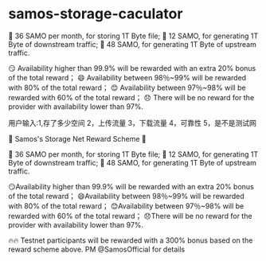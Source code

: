 # samos-storage-caculator


💯 36 SAMO per month, for storing 1T Byte file;
💯 12 SAMO, for generating 1T Byte of downstream traffic;
💯 48 SAMO, for generating 1T Byte of upstream traffic.

😏 Availability higher than 99.9% will be rewarded with an extra 20% bonus of the total reward；
😄 Availability between 98％~99% will be rewarded with 80% of the total reward；
😊 Availability between 97％~98% will be rewarded with 60% of the total reward；
😞 There will be no reward for the provider with availability lower than 97%.

用户输入:1,存了多少空间 2，上传流量 3，下载流量 4，可靠性    5，是不是测试网

🍻 Samos's Storage Net Reward Scheme 🍻

  💯 36 SAMO per month, for storing 1T Byte file;
  💯 12 SAMO, for generating 1T Byte of downstream traffic;
  💯 48 SAMO, for generating 1T Byte of upstream traffic.

  😏Availability higher than 99.9% will be rewarded with an extra 20% bonus of the total reward；
  😄Availability between 98％~99% will be rewarded with 80% of the total reward；
  😊Availability between 97％~98% will be rewarded with 60% of the total reward；
  😞There will be no reward for the provider with availability lower than 97%.

  🔥🔥 Testnet participants will be rewarded with a 300% bonus based on the reward scheme above. PM @SamosOfficial for details
